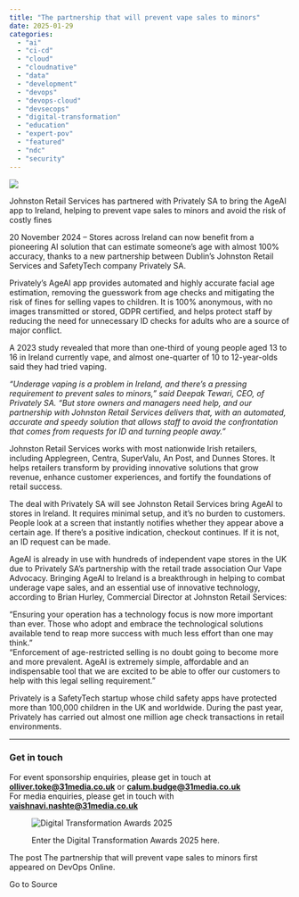 ```yaml
---
title: "The partnership that will prevent vape sales to minors"
date: 2025-01-29
categories: 
  - "ai"
  - "ci-cd"
  - "cloud"
  - "cloudnative"
  - "data"
  - "development"
  - "devops"
  - "devops-cloud"
  - "devsecops"
  - "digital-transformation"
  - "education"
  - "expert-pov"
  - "featured"
  - "ndc"
  - "security"
---
```


![](https://devopsonline.co.uk/wp-content/uploads/2024/11/AI-webpost-1.jpg)

Johnston Retail Services has partnered with Privately SA to bring the AgeAI app to Ireland, helping to prevent vape sales to minors and avoid the risk of costly fines

20 November 2024 – Stores across Ireland can now benefit from a pioneering AI solution that can estimate someone’s age with almost 100% accuracy, thanks to a new partnership between Dublin’s Johnston Retail Services and SafetyTech company Privately SA.

Privately’s AgeAI app provides automated and highly accurate facial age estimation, removing the guesswork from age checks and mitigating the risk of fines for selling vapes to children. It is 100% anonymous, with no images transmitted or stored, GDPR certified, and helps protect staff by reducing the need for unnecessary ID checks for adults who are a source of major conflict.

A 2023 study revealed that more than one-third of young people aged 13 to 16 in Ireland currently vape, and almost one-quarter of 10 to 12-year-olds said they had tried vaping.

_“Underage vaping is a problem in Ireland, and there’s a pressing requirement to prevent sales to minors,” said Deepak Tewari, CEO, of Privately SA. “But store owners and managers need help, and our partnership with Johnston Retail Services delivers that, with an automated, accurate and speedy solution that allows staff to avoid the confrontation that comes from requests for ID and turning people away.”_

Johnston Retail Services works with most nationwide Irish retailers, including Applegreen, Centra, SuperValu, An Post, and Dunnes Stores. It helps retailers transform by providing innovative solutions that grow revenue, enhance customer experiences, and fortify the foundations of retail success.

The deal with Privately SA will see Johnston Retail Services bring AgeAI to stores in Ireland. It requires minimal setup, and it’s no burden to customers. People look at a screen that instantly notifies whether they appear above a certain age. If there’s a positive indication, checkout continues. If it is not, an ID request can be made.

AgeAI is already in use with hundreds of independent vape stores in the UK due to Privately SA’s partnership with the retail trade association Our Vape Advocacy. Bringing AgeAI to Ireland is a breakthrough in helping to combat underage vape sales, and an essential use of innovative technology, according to Brian Hurley, Commercial Director at Johnston Retail Services:

“Ensuring your operation has a technology focus is now more important than ever. Those who adopt and embrace the technological solutions available tend to reap more success with much less effort than one may think.”  
“Enforcement of age-restricted selling is no doubt going to become more and more prevalent. AgeAI is extremely simple, affordable and an indispensable tool that we are excited to be able to offer our customers to help with this legal selling requirement.”

Privately is a SafetyTech startup whose child safety apps have protected more than 100,000 children in the UK and worldwide. During the past year, Privately has carried out almost one million age check transactions in retail environments.

* * *

### **Get in touch**

For event sponsorship enquiries, please get in touch at **olliver.toke@31media.co.uk** or **calum.budge@31media.co.uk**  
For media enquiries, please get in touch with **vaishnavi.nashte@31media.co.uk**

<figure>

![Digital Transformation Awards 2025](https://devopsonline.co.uk/wp-content/uploads/2024/09/DTA_header.png)

<figcaption>

Enter the Digital Transformation Awards 2025 here.

</figcaption>

</figure>

The post The partnership that will prevent vape sales to minors first appeared on DevOps Online.

Go to Source
